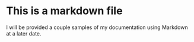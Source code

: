 # This is a markdown file

I will be provided a couple samples of my documentation using Markdown at a later date.
